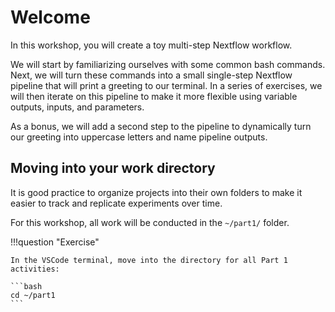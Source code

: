 # Welcome

In this workshop, you will create a toy multi-step Nextflow workflow.

We will start by familiarizing ourselves with some common bash commands. Next, we will turn these commands into a small single-step Nextflow pipeline that will print a greeting to our terminal. In a series of exercises, we will then iterate on this pipeline to make it more flexible using variable outputs, inputs, and parameters.

As a bonus, we will add a second step to the pipeline to dynamically turn our greeting into uppercase letters and name pipeline outputs.

## Moving into your work directory  

It is good practice to organize projects into their own folders to make it easier to track and replicate experiments over time.

For this workshop, all work will be conducted in the `~/part1/` folder.

!!!question "Exercise"

    In the VSCode terminal, move into the directory for all Part 1 activities:

    ```bash
    cd ~/part1
    ```
